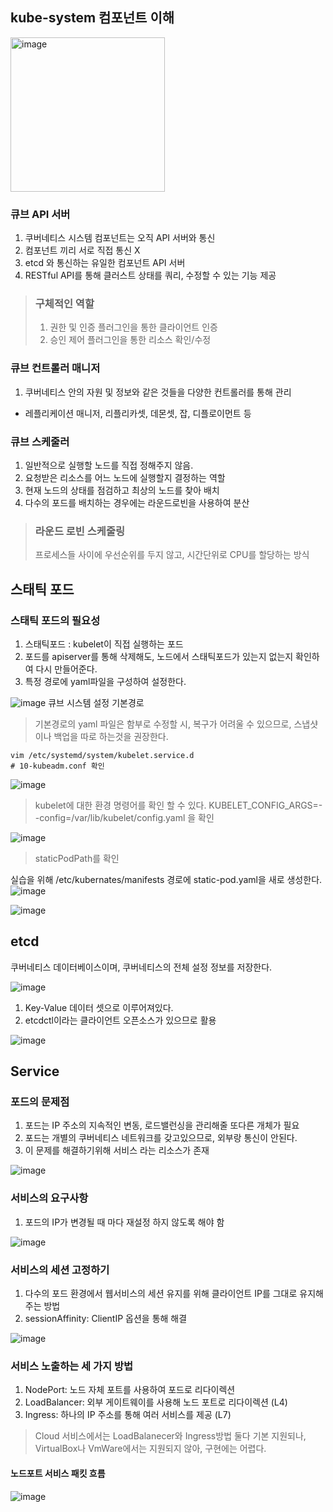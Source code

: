 ## kube-system 컴포넌트 이해

<img width="247" alt="image" src="https://user-images.githubusercontent.com/106303141/189862902-a80c5655-1eb5-4cd2-ab44-7f178b35bd4b.png">

### 큐브 API 서버
1. 쿠버네티스 시스템 컴포넌트는 오직 API 서버와 통신
2. 컴포넌트 끼리 서로 직접 통신 X
3. etcd 와 통신하는 유일한 컴포넌트 API 서버
4. RESTful API를 통해 클러스트 상태를 쿼리, 수정할 수 있는 기능 제공

> ### 구체적인 역할
> 1. 권한 및 인증 플러그인을 통한 클라이언트 인증
> 2. 승인 제어 플러그인을 통한 리소스 확인/수정

### 큐브 컨트롤러 매니저
1. 쿠버네티스 안의 자원 및 정보와 같은 것들을 다양한 컨트롤러를 통해 관리
  * 레플리케이션 매니저, 리플리카셋, 데몬셋, 잡, 디플로이먼트 등

### 큐브 스케줄러
1. 일반적으로 실행할 노드를 직접 정해주지 않음.
2. 요청받은 리소스를 어느 노드에 실행할지 결정하는 역할
3. 현재 노드의 상태를 점검하고 최상의 노드를 찾아 배치
4. 다수의 포드를 배치하는 경우에는 라운드로빈을 사용하여 분산
> ### 라운드 로빈 스케줄링
> 프로세스들 사이에 우선순위를 두지 않고, 시간단위로 CPU를 할당하는 방식

## 스태틱 포드

### 스태틱 포드의 필요성
1. 스태틱포드 : kubelet이 직접 실행하는 포드
2. 포드를 apiserver를 통해 삭제해도, 노드에서 스태틱포드가 있는지 없는지 확인하여 다시 만들어준다.
3. 특정 경로에 yaml파일을 구성하여 설정한다.

![image](https://user-images.githubusercontent.com/106303141/190142023-f059b8b4-f7f0-4aa9-afef-440ed9ab8ac9.png)
큐브 시스템 설정 기본경로
> 기본경로의 yaml 파일은 함부로 수정할 시, 복구가 어려울 수 있으므로, 스냅샷이나 백업을 따로 하는것을 권장한다.

```
vim /etc/systemd/system/kubelet.service.d
# 10-kubeadm.conf 확인
```

![image](https://user-images.githubusercontent.com/106303141/190142994-bbfafe37-f482-4dee-b13d-1466132bb07f.png)

> kubelet에 대한 환경 명령어를 확인 할 수 있다.
> KUBELET_CONFIG_ARGS=--config=/var/lib/kubelet/config.yaml 을 확인

![image](https://user-images.githubusercontent.com/106303141/190143369-cd44246e-a985-49e9-a6ad-07b141e44d2e.png)
> staticPodPath를 확인

실습을 위해 /etc/kubernates/manifests 경로에 static-pod.yaml을 새로 생성한다.
![image](https://user-images.githubusercontent.com/106303141/190144175-898f96e9-2741-4d85-8973-e586d790321a.png)

![image](https://user-images.githubusercontent.com/106303141/190144591-b31b874c-501b-4f8b-a9f8-a370f3429b27.png)


## etcd

쿠버네티스 데이터베이스이며, 쿠버네티스의 전체 설정 정보를 저장한다.

![image](https://user-images.githubusercontent.com/106303141/190146258-a82fff7d-a0a5-4118-ae0c-111c68ecc98c.png)


1. Key-Value 데이터 셋으로 이루어져있다.
2. etcdctl이라는 클라이언트 오픈소스가 있으므로 활용

![image](https://user-images.githubusercontent.com/106303141/190145923-6a0ddc8d-8e9c-4230-b97d-65728d81a8ca.png)


## Service

### 포드의 문제점
1. 포드는 IP 주소의 지속적인 변동, 로드밸런싱을 관리해줄 또다른 개체가 필요
2. 포드는 개별의 쿠버네티스 네트워크를 갖고있으므로, 외부랑 통신이 안된다.
3. 이 문제를 해결하기위해 서비스 라는 리소스가 존재

![image](https://user-images.githubusercontent.com/106303141/190166076-c1ea4f99-9aef-4459-ac32-df4579f99867.png)

### 서비스의 요구사항
1. 포드의 IP가 변경될 때 마다 재설정 하지 않도록 해야 함

![image](https://user-images.githubusercontent.com/106303141/190167617-874388ca-a918-4ae4-adaa-b90fb3dab049.png)

### 서비스의 세션 고정하기
1. 다수의 포드 환경에서 웹서비스의 세션 유지를 위해 클라이언트 IP를 그대로 유지해주는 방법
2. sessionAffinity: ClientIP 옵션을 통해 해결

![image](https://user-images.githubusercontent.com/106303141/190168183-e35d8219-2e22-4f2d-a39e-3a4fee25edbb.png)

### 서비스 노출하는 세 가지 방법
1. NodePort: 노드 자체 포트를 사용하여 포드로 리다이렉션
2. LoadBalancer: 외부 게이트웨이를 사용해 노드 포트로 리다이렉션 (L4)
3. Ingress: 하나의 IP 주소를 통해 여러 서비스를 제공 (L7)

> Cloud 서비스에서는 LoadBalanecer와 Ingress방법 둘다 기본 지원되나, VirtualBox나 VmWare에서는 지원되지 않아, 구현에는 어렵다.

#### 노드포트 서비스 패킷 흐름

![image](https://user-images.githubusercontent.com/106303141/190180464-280512bb-88c5-4f89-b9a1-aa4236032d38.png)










